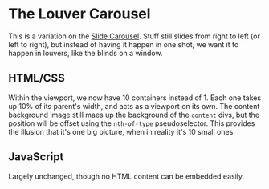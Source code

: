 # The Louver Carousel

This is a variation on the [Slide Carousel](https://github.com/teochewthunder/slidecarousel). Stuff still slides from right to left (or left to right), but instead of having it happen in one shot, we want it to happen in louvers, like the blinds on a window.

## HTML/CSS
Within the viewport, we now have 10 containers instead of 1. Each one takes up 10% of its parent's width, and acts as a viewport on its own. The content background image still maes up the background of the `content` divs, but the position will be offset using the `nth-of-type` pseudoselector. This provides the illusion that it's one big picture, when in reality it's 10 small ones.

## JavaScript
Largely unchanged, though no HTML content can be embedded easily.
